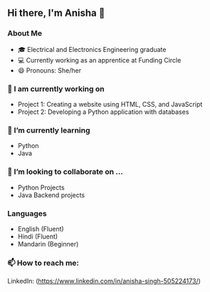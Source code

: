 

## Hi there, I'm Anisha 👋

### About Me
- 🎓 Electrical and Electronics Engineering graduate 
- 💻 Currently working as an apprentice at Funding Circle 
- 😄 Pronouns: She/her 

###  🔭 I am currently working on 
- Project 1: Creating a website using HTML, CSS, and JavaScript
- Project 2: Developing a Python application with databases 

### 🌱 I’m currently learning 
- Python 
- Java 

### 👯 I’m looking to collaborate on ...
- Python Projects 
- Java Backend projects 


### Languages
- English (Fluent)
- Hindi (Fluent)
- Mandarin (Beginner)

### 📫 How to reach me:
LinkedIn: (https://www.linkedin.com/in/anisha-singh-505224173/)




